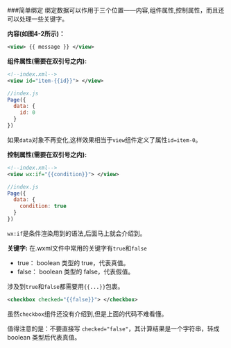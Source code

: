 ###简单绑定
绑定数据可以作用于三个位置——内容,组件属性,控制属性，而且还可以处理一些关键字。

**内容(如图4-2所示)：**
```xml
<view> {{ message }} </view>
```
 
**组件属性(需要在双引号之内):**

```xml
<!--index.xml-->
<view id="item-{{id}}"> </view>
```
```js
//index.js
Page({
  data: {
    id: 0
  }
})
```
如果`data`对象不再变化,这样效果相当于`view`组件定义了属性`id=item-0`。


**控制属性(需要在双引号之内):**
```xml
<!--index.xml-->
<view wx:if="{{condition}}"> </view>
```
```js
//index.js
Page({
  data: {
    condition: true
  }
})
```
`wx:if`是条件渲染用到的语法,后面马上就会介绍到。

**关键字:**
在.wxml文件中常用的关键字有`true`和`false`
* true：  boolean 类型的 true，代表真值。
* false： boolean 类型的 false，代表假值。

涉及到`true`和`false`都需要用`{{...}}`包裹。
```xml
<checkbox checked="{{false}}"> </checkbox>
```
虽然`checkbox`组件还没有介绍到,但是上面的代码不难看懂。

值得注意的是：不要直接写 `checked="false"`，其计算结果是一个字符串，转成 boolean 类型后代表真值。